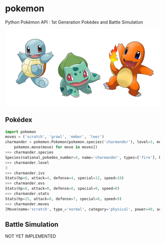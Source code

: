 # pokemon

Python Pokémon API : 1st Generation Pokédex and Battle Simulation

![pokemon-starters](assets/pokemon-starters.png)

## Pokédex

```python
import pokemon
moves = ('scratch', 'growl', 'ember', 'leer')
charmander = pokemon.Pokemon(pokemon.species('charmander'), level=3, moves=[
    pokemon.move(move) for move in moves])
>>> charmander.species
Species(national_pokedex_number=4, name='charmander', types=['fire'], base_stats=Stats(hp=39, attack=52, defense=43, special=50, speed=65))
>>> charmander.level
3
>>> charmander.ivs
Stats(hp=0, attack=4, defense=4, special=12, speed=10)
>>> charmander.evs
Stats(hp=0, attack=0, defense=0, special=0, speed=0)
>>> charmander.stats
Stats(hp=15, attack=8, defense=7, special=8, speed=9)
>>> charmander.moves
[Move(name='scratch', type_='normal', category='physical', power=40, accuracy=100, pp=35), Move(name='growl', type_='normal', category='status', power=None, accuracy=100, pp=40), Move(name='ember', type_='fire', category='special', power=40, accuracy=100, pp=25), Move(name='leer', type_='normal', category='status', power=None, accuracy=100, pp=30)]
```

## Battle Simulation

NOT YET IMPLEMENTED
